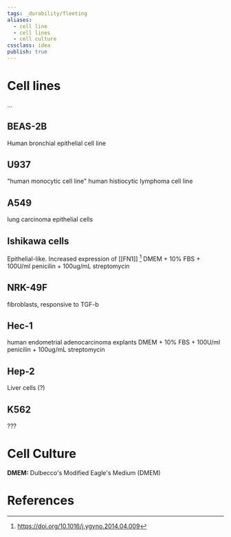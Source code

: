 ```yaml
---
tags: _durability/fleeting
aliases:
  - cell line
  - cell lines
  - cell culture
cssclass: idea
publish: true
---
```

# Cell lines
...
  

## BEAS-2B
Human bronchial epithelial cell line

## U937
"human monocytic cell line"
human histiocytic lymphoma cell line

## A549
lung carcinoma epithelial cells

## Ishikawa cells
Epithelial-like. Increased expression of [[FN1]] [^ref1]
DMEM + 10% FBS + 100U/ml penicilin + 100ug/mL streptomycin

## NRK-49F
fibroblasts, responsive to TGF-b

## Hec-1
human endometrial adenocarcinoma explants
DMEM + 10% FBS + 100U/ml penicilin + 100ug/mL streptomycin

## Hep-2
Liver cells (?)

## K562
???

# Cell Culture
**DMEM:** Dulbecco's Modified Eagle's Medium (DMEM)

# References
[^ref1]: https://doi.org/10.1016/j.ygyno.2014.04.009
